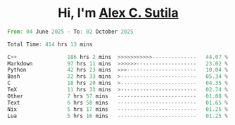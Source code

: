 <h1 align="center">Hi, I'm <a href="https://github.com/alexsutila" target="blank">Alex C. Sutila</a></h1>

<!--START_SECTION:waka-->

```rust
From: 04 June 2025 - To: 02 October 2025

Total Time: 414 hrs 13 mins

C++                186 hrs 2 mins  >>>>>>>>>>>--------------   44.07 %
Markdown           97 hrs 11 mins  >>>>>>-------------------   23.02 %
Python             42 hrs 23 mins  >>>----------------------   10.04 %
Bash               22 hrs 33 mins  >------------------------   05.34 %
C                  18 hrs 20 mins  >------------------------   04.35 %
TeX                11 hrs 33 mins  >------------------------   02.74 %
Other              7 hrs 57 mins   -------------------------   01.88 %
Text               6 hrs 58 mins   -------------------------   01.65 %
Nix                5 hrs 17 mins   -------------------------   01.25 %
Lua                5 hrs 16 mins   -------------------------   01.25 %
```

<!--END_SECTION:waka-->
